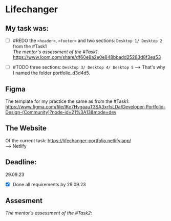 # Lifechanger
## My task was: <br>
- [ ] #REDO the `<header>`, `<footer>` and two sections: `Desktop 1/ Desktop 2` from the #Task1 <br>
_The mentor`s assessment of the #Task1_: https://www.loom.com/share/df60e8a2e0e848bbadd25283d8f3ea53

- [ ] #TODO three sections: `Desktop 3/ Desktop 4/ Desktop 5`
--> That's why I named the folder portfolio_d3d4d5.

## Figma 
The template for my practice the same as from the #Task1:
https://www.figma.com/file/IKo7HvgaauT3SA3xrfsLDa/Developer-Portfolio-Design-(Community)?node-id=21%3A13&mode=dev

## The Website 
Of the current task:
https://lifechanger-portfolio.netlify.app/
<br />
--> Netlify

## Deadline:
29.09.23 <br />
- [x] Done all requirements by 29.09.23

## Assesment
_The mentor`s assessment of the #Task2_:
